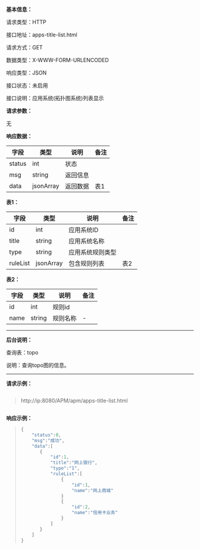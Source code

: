 **基本信息：**



请求类型：HTTP



接口地址：apps-title-list.html



请求方式：GET



数据类型：X-WWW-FORM-URLENCODED



响应类型：JSON



接口状态：未启用


接口说明：应用系统(拓扑图系统)列表显示


**请求参数：**


无



**响应数据：**



| **字段** | **类型** | **说明** | **备注** |
| --- | --- | --- | --- |
| status | int | 状态 | |
| msg | string | 返回信息 | |
| data | jsonArray | 返回数据 | 表1 |



**表1：**


| **字段** | **类型** | **说明** | **备注** |
| --- | --- | --- | --- |
| id | int | 应用系统ID | |
| title | string | 应用系统名称 | |
| type | string | 应用系统规则类型 | |
| ruleList | jsonArray | 包含规则列表 | 表2 |



**表2：**



| **字段** | **类型** | **说明** | **备注** |
| --- | --- | --- | --- |
| id | int | 规则id |  |
| name | string | 规则名称 | - |




---



**后台说明：**



查询表：topo



说明：查询topo图的信息。



---



**请求示例：**



> ```js

> http://ip:8080/APM/apm/apps-title-list.html

> ```



**响应示例：**



> ```js
> {
>     "status":0,
>     "msg":"成功",
>     "data":[
>        {
>            "id":1,
>            "title":"网上银行",
>            "type":"1",
>            "ruleList":[
>                {
>                    "id":1,
>                    "name":"网上商城"
>                }
>                {
>                    "id":2,
>                    "name":"信用卡业务"
>                }
>            ]
>        }
>     ]
> }
> ```




